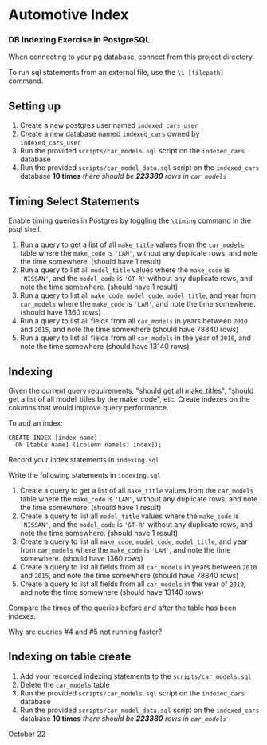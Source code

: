 # Automotive Index

### DB Indexing Exercise in PostgreSQL

When connecting to your pg database, connect from this project directory.

To run sql statements from an external file, use the `\i [filepath]` command.

## Setting up

1. Create a new postgres user named `indexed_cars_user`
1. Create a new database named `indexed_cars` owned by `indexed_cars_user`
1. Run the provided `scripts/car_models.sql` script on the `indexed_cars` database
1. Run the provided `scripts/car_model_data.sql` script on the `indexed_cars` database **10 times**
   _there should be **223380** rows in `car_models`_

## Timing Select Statements

Enable timing queries in Postgres by toggling the `\timing` command in the psql shell.

1. Run a query to get a list of all `make_title` values from the `car_models` table where the `make_code` is `'LAM'`, without any duplicate rows, and note the time somewhere. (should have 1 result)
1. Run a query to list all `model_title` values where the `make_code` is `'NISSAN'`, and the `model_code` is `'GT-R'` without any duplicate rows, and note the time somewhere. (should have 1 result)
1. Run a query to list all `make_code`, `model_code`, `model_title`, and year from `car_models` where the `make_code` is `'LAM'`, and note the time somewhere. (should have 1360 rows)
1. Run a query to list all fields from all `car_models` in years between `2010` and `2015`, and note the time somewhere (should have 78840 rows)
1. Run a query to list all fields from all `car_models` in the year of `2010`, and note the time somewhere (should have 13140 rows)

## Indexing

Given the current query requirements, "should get all make_titles", "should get a list of all model_titles by the make_code", etc.
Create indexes on the columns that would improve query performance.

To add an index:

```
CREATE INDEX [index name]
  ON [table name] ([column name(s) index]);
```

Record your index statements in `indexing.sql`

Write the following statements in `indexing.sql`

1. Create a query to get a list of all `make_title` values from the `car_models` table where the `make_code` is `'LAM'`, without any duplicate rows, and note the time somewhere. (should have 1 result)
1. Create a query to list all `model_title` values where the `make_code` is `'NISSAN'`, and the `model_code` is `'GT-R'` without any duplicate rows, and note the time somewhere. (should have 1 result)
1. Create a query to list all `make_code`, `model_code`, `model_title`, and year from `car_models` where the `make_code` is `'LAM'`, and note the time somewhere. (should have 1360 rows)
1. Create a query to list all fields from all `car_models` in years between `2010` and `2015`, and note the time somewhere (should have 78840 rows)
1. Create a query to list all fields from all `car_models` in the year of `2010`, and note the time somewhere (should have 13140 rows)

Compare the times of the queries before and after the table has been indexes.

Why are queries #4 and #5 not running faster?

## Indexing on table create

1. Add your recorded indexing statements to the `scripts/car_models.sql`
1. Delete the `car_models` table
1. Run the provided `scripts/car_models.sql` script on the `indexed_cars` database
1. Run the provided `scripts/car_model_data.sql` script on the `indexed_cars` database **10 times**
   _there should be **223380** rows in `car_models`_

October 22